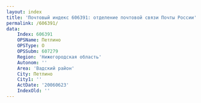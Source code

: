 ```yaml
---
layout: index
title: 'Почтовый индекс 606391: отделение почтовой связи Почты России'
permalink: /606391/
data:
    Index: 606391
    OPSName: Петлино
    OPSType: О
    OPSSubm: 607279
    Region: 'Нижегородская область'
    Autonom: ''
    Area: 'Вадский район'
    City: Петлино
    City1: ''
    ActDate: '20060623'
    IndexOld: ''
---
```

